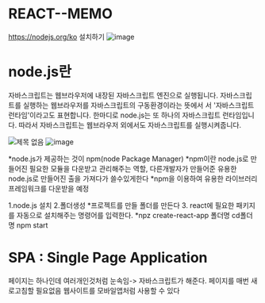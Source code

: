 # REACT--MEMO

https://nodejs.org/ko
설치하기
![image](https://github.com/asso123/REACT--MEMO/assets/129017021/91b0c1cb-2202-4498-85a2-e384926b8b2b)

# node.js란 
자바스크립트는 웹브라우저에 내장된 자바스크립트 엔진으로 실행됩니다.
자바스크립트를 실행하는 웹브라우저를 자바스크립트의 구동환경이라는 뜻에서 서 '자바스크립트 런타임'이라고도 표현합니다.
한마디로 node.js는 또 하나의 자바스크립트 런타임입니다.
따라서 자바스크립트는 웹브라우저 외에서도 자바스크립트를 실행시켜줍니다.

![제목 없음](https://github.com/asso123/REACT--MEMO/assets/129017021/f6eb6298-a8a0-41de-877a-94f609893ad9)
![image](https://github.com/asso123/REACT--MEMO/assets/129017021/d8bf54b0-e6b8-4f65-8a41-1417758d497c)



*node.js가 제공하는 것이 npm(node Package Manager)
*npm이란 node.js로 만들어진 필요한 모듈을 다운받고 관리해주는 역할, 다른개발자가 만들어준 유용한 node.js로 만들어진 출을 가져다가 쓸수있게한다
*npm을 이용하여 유용한 라이브러리 프레임워크를 다운받을 예정

1.node.js 설치
2.폴더생성
  *프로젝트를 만들 폴더를 만든다
3. react에 필요한 패키지를 자동으로 설치해주는 명령어를 입력한다.
 *npz create-react-app 폴더명
  cd폴더명
  npm start
 
 # SPA : Single Page Application
 페이지는 하나인데 여러개인것처럼 눈속임-> 자바스크립트가 해준다. 페이지를 매번 새로고침할 필요없음
 웹사이트를 모바일앱처럼 사용할 수 있다
 
 
